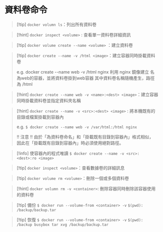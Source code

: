# 資料卷命令


>[!tip]     `docker volumn ls`：列出所有資料卷

>[!hint]     `docker inspect <volume>` : 查看單一資料卷詳細資訊

>[!tip]     `docker volume create --name <volume>` ：建立資料卷
>
> 	
> 	

> [!tip]     `docker create --name -v /html <image>`：建立容器同時掛載資料卷
> 	
> 	e.g. 
> 	docker create --name web -v /html nginx
> 	利用 nginx 鏡像建立 名為web的容器，並將資料卷掛到web容器
> 	其中資料卷名稱隨機產生，路徑為 /html

> [!hint] 	`docker create --name web -v <name>:<dest> <image>`：建立容器同時掛載資料卷並指定資料夾名稱

> [!hint]     `docker create --name -v <src>:<dest> <image>`  : 將本機既有的目錄或檔案掛載到容器內
> 
> 	e.g.
> 	`$ docker create --name web -v /var/html:/html nginx`
> 	
> 	!! 注意 !!
> 	由於「為資料卷命名」和「掛載既有目錄到容器內」格式相似，
> 	因此在「掛載既有目錄到容器內」時必須使用絕對路徑。

> [!info]    使容器內的程式唯讀
> 		`$ docker create --name -v <src>:<dest>:ro <image>`


>[!tip]     `docker inspect <volume>`：查看數據卷的詳細訊息

>[!tip]     `docker volume rm <volume>`：刪除一個或多個資料卷

> [!hint]     `docker volumn rm -v <container>`: 刪除容器同時刪除該容器使用的資料卷



>[!tip]   備份
>`$ docker run --volume-from <container> -v`
>`$(pwd): /backup/backup.tar`
>


>[!tip]   恢復
>`$ docker run --volume-from <container> -v`
>`$(pwd): /backup busybox tar xvg /backup/backup.tar`
>









